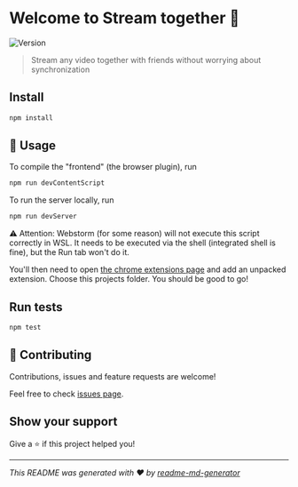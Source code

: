 # Welcome to Stream together 👋
![Version](https://img.shields.io/badge/version-1.0.0-blue.svg?cacheSeconds=2592000)

> Stream any video together with friends without worrying about synchronization

## Install

```sh
npm install
```

## 🚀 Usage

To compile the "frontend" (the browser plugin), run
```sh
npm run devContentScript
```

To run the server locally, run
```sh
npm run devServer
```

⚠ Attention: Webstorm (for some reason) will not execute this script correctly
in WSL. It needs to be executed via the shell (integrated shell is fine), but
the Run tab won't do it.

You'll then need to open [the chrome extensions page](chrome:///extensions)
and add an unpacked extension. Choose this projects folder. You should be
good to go!

## Run tests

```sh
npm test
```

## 🤝 Contributing

Contributions, issues and feature requests are welcome!

Feel free to check [issues page](https://github.com/LBBO/stream-together/issues). 

## Show your support

Give a ⭐️ if this project helped you!


***
_This README was generated with ❤️ by [readme-md-generator](https://github.com/kefranabg/readme-md-generator)_
